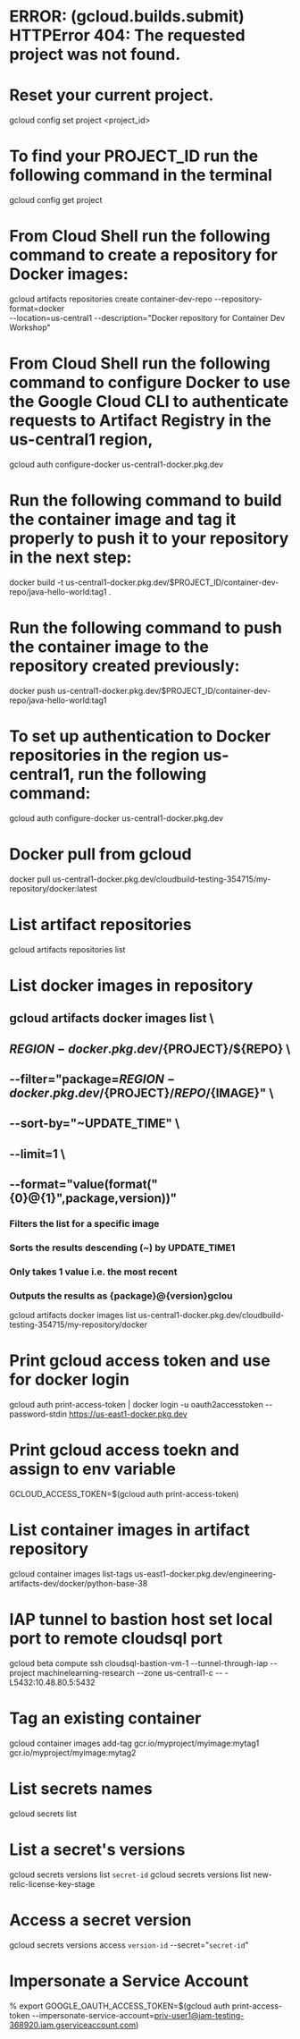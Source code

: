# ERROR: (gcloud.builds.submit) HTTPError 404: The requested project was not found.
# Reset your current project.
gcloud config set project <project_id>

# To find your PROJECT_ID run the following command in the terminal
gcloud config get project

# From Cloud Shell run the following command to create a repository for Docker images:
gcloud artifacts repositories create container-dev-repo --repository-format=docker \
--location=us-central1 --description="Docker repository for Container Dev Workshop"


# From Cloud Shell run the following command to configure Docker to use the Google Cloud CLI to authenticate requests to Artifact Registry in the us-central1 region,
gcloud auth configure-docker us-central1-docker.pkg.dev

# Run the following command to build the container image and tag it properly to push it to your repository in the next step:
docker build -t us-central1-docker.pkg.dev/$PROJECT_ID/container-dev-repo/java-hello-world:tag1 .

# Run the following command to push the container image to the repository created previously:
docker push us-central1-docker.pkg.dev/$PROJECT_ID/container-dev-repo/java-hello-world:tag1

# To set up authentication to Docker repositories in the region us-central1, run the following command:
gcloud auth configure-docker us-central1-docker.pkg.dev

# Docker pull from gcloud
docker pull us-central1-docker.pkg.dev/cloudbuild-testing-354715/my-repository/docker:latest

# List artifact repositories
gcloud artifacts repositories list

# List docker images in repository
## gcloud artifacts docker images list \
## ${REGION}-docker.pkg.dev/${PROJECT}/${REPO} \
## --filter="package=${REGION}-docker.pkg.dev/${PROJECT}/${REPO}/${IMAGE}" \
## --sort-by="~UPDATE_TIME" \
## --limit=1 \
## --format="value(format("{0}@{1}",package,version))"
### Filters the list for a specific image
### Sorts the results descending (~) by UPDATE_TIME1
### Only takes 1 value i.e. the most recent
### Outputs the results as {package}@{version}gclou
gcloud artifacts docker images list us-central1-docker.pkg.dev/cloudbuild-testing-354715/my-repository/docker


# Print gcloud access token and use for docker login
gcloud auth print-access-token | docker login -u oauth2accesstoken --password-stdin https://us-east1-docker.pkg.dev

# Print gcloud access toekn and assign to env variable
GCLOUD_ACCESS_TOKEN=$(gcloud auth print-access-token)

# List container images in artifact repository

gcloud container images list-tags us-east1-docker.pkg.dev/engineering-artifacts-dev/docker/python-base-38

# IAP tunnel to bastion host set local port to remote cloudsql port
gcloud beta compute ssh cloudsql-bastion-vm-1 --tunnel-through-iap --project machinelearning-research --zone us-central1-c -- -L5432:10.48.80.5:5432

# Tag an existing container
gcloud container images add-tag gcr.io/myproject/myimage:mytag1 \
gcr.io/myproject/myimage:mytag2

# List secrets names
gcloud secrets list

# List a secret's versions
gcloud secrets versions list `secret-id`
gcloud secrets versions list new-relic-license-key-stage

# Access a secret version
gcloud secrets versions access `version-id` --secret="`secret-id`"

# Impersonate a Service Account
% export GOOGLE_OAUTH_ACCESS_TOKEN=$(gcloud auth print-access-token --impersonate-service-account=priv-user1@iam-testing-368920.iam.gserviceaccount.com)

